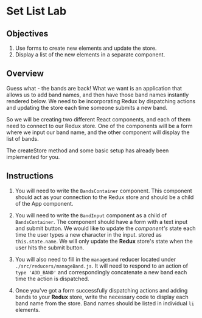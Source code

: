 # Set List Lab

## Objectives

1. Use forms to create new elements and update the store.
2. Display a list of the new elements in a separate component.

## Overview

Guess what - the bands are back! What we want is an application that allows us
to add band names, and then have those band names instantly rendered below. We
need to be incorporating Redux by dispatching actions and updating the store
each time someone submits a new band.

So we will be creating two different React components, and each of them need to
connect to our Redux store. One of the components will be a form where we input
our band name, and the other component will display the list of bands.

The createStore method and some basic setup has already been implemented for you.

## Instructions

1. You will need to write the `BandsContainer` component. This component should
act as your connection to the Redux store and should be a child of the App
component.

2. You will need to write the `BandInput` component as a child of
`BandsContainer`. The component should have a form with a text input and submit
button. We would like to update the *component's* state each time the user types
a new character in the input. stored as `this.state.name`. We will only
update the __Redux__ store's state when the user hits the submit button.

3. You will also need to fill in the `manageBand` reducer located under
`./src/reducers/manageBand.js`. It will need to respond to an action of `type
'ADD_BAND'` and correspondingly concatenate a new band each time the action is
dispatched.

4. Once you've got a form successfully dispatching actions and adding bands to
your __Redux__ store, write the necessary code to display each band name from
the store. Band names should be listed in individual `li` elements.
